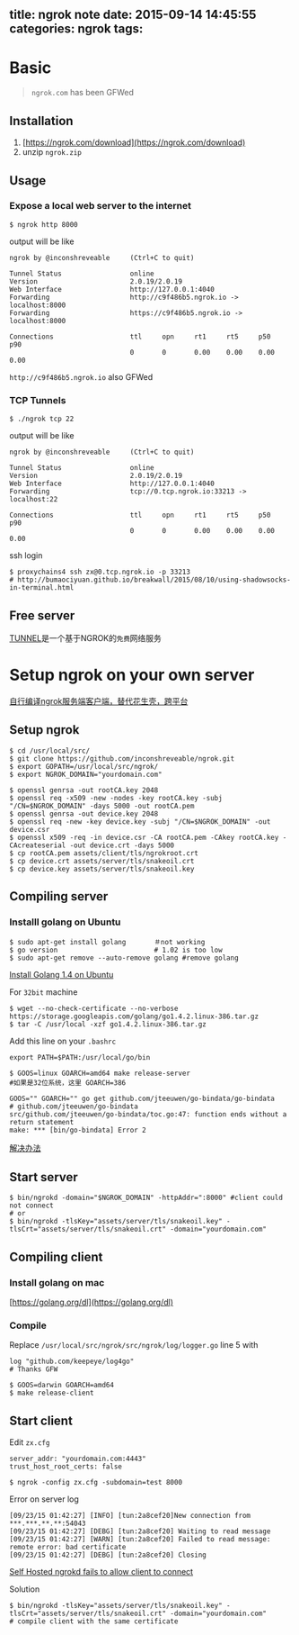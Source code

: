 title: ngrok note
date: 2015-09-14 14:45:55
categories: ngrok
tags:
---

# Basic 

> `ngrok.com` has been GFWed

## Installation
1. [https://ngrok.com/download](https://ngrok.com/download)
2. unzip `ngrok.zip`

<!--more-->

## Usage

### Expose a local web server to the internet

```
$ ngrok http 8000
```
output will be like

```
ngrok by @inconshreveable     (Ctrl+C to quit)

Tunnel Status                 online
Version                       2.0.19/2.0.19
Web Interface                 http://127.0.0.1:4040
Forwarding                    http://c9f486b5.ngrok.io -> localhost:8000
Forwarding                    https://c9f486b5.ngrok.io -> localhost:8000

Connections                   ttl     opn     rt1     rt5     p50     p90
                              0       0       0.00    0.00    0.00    0.00
```

`http://c9f486b5.ngrok.io` also GFWed

### TCP Tunnels

```
$ ./ngrok tcp 22
```

output will be like

```
ngrok by @inconshreveable     (Ctrl+C to quit)

Tunnel Status                 online
Version                       2.0.19/2.0.19
Web Interface                 http://127.0.0.1:4040
Forwarding                    tcp://0.tcp.ngrok.io:33213 -> localhost:22

Connections                   ttl     opn     rt1     rt5     p50     p90
                              0       0       0.00    0.00    0.00    0.00
```

ssh login

```
$ proxychains4 ssh zx@0.tcp.ngrok.io -p 33213
# http://bumaociyuan.github.io/breakwall/2015/08/10/using-shadowsocks-in-terminal.html
```

## Free server
[TUNNEL](http://www.tunnel.mobi/)是一个基于NGROK的`免费`网络服务

# Setup ngrok on your own server

[自行编译ngrok服务端客户端，替代花生壳，跨平台](http://www.ekan001.com/articles/38)



## Setup ngrok

```
$ cd /usr/local/src/
$ git clone https://github.com/inconshreveable/ngrok.git
$ export GOPATH=/usr/local/src/ngrok/
$ export NGROK_DOMAIN="yourdomain.com"
```

```
$ openssl genrsa -out rootCA.key 2048
$ openssl req -x509 -new -nodes -key rootCA.key -subj "/CN=$NGROK_DOMAIN" -days 5000 -out rootCA.pem
$ openssl genrsa -out device.key 2048
$ openssl req -new -key device.key -subj "/CN=$NGROK_DOMAIN" -out device.csr
$ openssl x509 -req -in device.csr -CA rootCA.pem -CAkey rootCA.key -CAcreateserial -out device.crt -days 5000
$ cp rootCA.pem assets/client/tls/ngrokroot.crt
$ cp device.crt assets/server/tls/snakeoil.crt 
$ cp device.key assets/server/tls/snakeoil.key
```

## Compiling server

### Installl golang on Ubuntu
```
$ sudo apt-get install golang 		＃not working
$ go version 						# 1.02 is too low
$ sudo apt-get remove --auto-remove golang #remove golang
```
[Install Golang 1.4 on Ubuntu](https://ubuntu.kertaskampus.com/install-golang-1.4-on-ubuntu/)

For `32bit` machine

```
$ wget --no-check-certificate --no-verbose https://storage.googleapis.com/golang/go1.4.2.linux-386.tar.gz
$ tar -C /usr/local -xzf go1.4.2.linux-386.tar.gz
```

Add this line on your `.bashrc`

```
export PATH=$PATH:/usr/local/go/bin
```

```
$ GOOS=linux GOARCH=amd64 make release-server
#如果是32位系统，这里 GOARCH=386
```

```
GOOS="" GOARCH="" go get github.com/jteeuwen/go-bindata/go-bindata
# github.com/jteeuwen/go-bindata
src/github.com/jteeuwen/go-bindata/toc.go:47: function ends without a return statement
make: *** [bin/go-bindata] Error 2
```
[解决办法](https://github.com/inconshreveable/ngrok/issues/237)

## Start server

```
$ bin/ngrokd -domain="$NGROK_DOMAIN" -httpAddr=":8000" #client could not connect
# or
$ bin/ngrokd -tlsKey="assets/server/tls/snakeoil.key" -tlsCrt="assets/server/tls/snakeoil.crt" -domain="yourdomain.com"
```

## Compiling client
### Install golang on mac
[https://golang.org/dl](https://golang.org/dl)

### Compile

Replace `/usr/local/src/ngrok/src/ngrok/log/logger.go` line 5 with 

```
log "github.com/keepeye/log4go"
# Thanks GFW
```

```
$ GOOS=darwin GOARCH=amd64
$ make release-client
```

## Start client

Edit `zx.cfg`

```
server_addr: "yourdomain.com:4443"
trust_host_root_certs: false
```

```
$ ngrok -config zx.cfg -subdomain=test 8000
```



Error on server log

```
[09/23/15 01:42:27] [INFO] [tun:2a8cef20]New connection from ***.***.**.**:54043
[09/23/15 01:42:27] [DEBG] [tun:2a8cef20] Waiting to read message
[09/23/15 01:42:27] [WARN] [tun:2a8cef20] Failed to read message: remote error: bad certificate
[09/23/15 01:42:27] [DEBG] [tun:2a8cef20] Closing
```
[Self Hosted ngrokd fails to allow client to connect](https://github.com/inconshreveable/ngrok/issues/84)

Solution
```
$ bin/ngrokd -tlsKey="assets/server/tls/snakeoil.key" -tlsCrt="assets/server/tls/snakeoil.crt" -domain="yourdomain.com"
# compile client with the same certificate
```